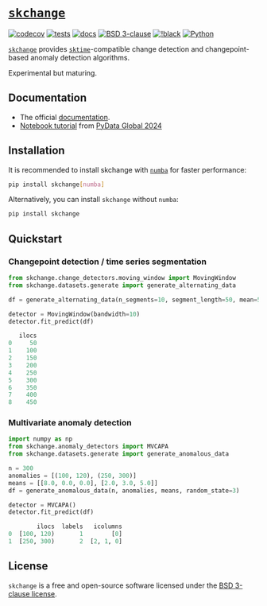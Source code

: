# [`skchange`](https://skchange.readthedocs.io/en/latest/)

[![codecov](https://codecov.io/gh/NorskRegnesentral/skchange/graph/badge.svg?token=QSS3AY45KY)](https://codecov.io/gh/NorskRegnesentral/skchange)
[![tests](https://github.com/NorskRegnesentral/skchange/actions/workflows/tests.yaml/badge.svg)](https://github.com/NorskRegnesentral/skchange/actions/workflows/tests.yaml)
[![docs](https://readthedocs.org/projects/skchange/badge/?version=latest)](https://skchange.readthedocs.io/en/latest/?badge=latest)
[![BSD 3-clause](https://img.shields.io/badge/License-BSD%203--Clause-blue.svg)](https://github.com/sktime/sktime/blob/main/LICENSE)
[![!black](https://img.shields.io/badge/code%20style-black-000000.svg)](https://github.com/psf/black)
[![Python](https://img.shields.io/pypi/pyversions/skchange)](https://pypi.org/project/skchange/)

[`skchange`]((https://skchange.readthedocs.io/en/latest/)) provides [`sktime`](https://www.sktime.net/)-compatible change detection and changepoint-based anomaly detection algorithms.

Experimental but maturing.

## Documentation

- The official [documentation](https://skchange.readthedocs.io/).
- [Notebook tutorial](https://github.com/sktime/sktime-tutorial-pydata-global-2024) from [PyData Global 2024](https://pydata.org/global2024)


## Installation
It is recommended to install skchange with [`numba`](https://numba.readthedocs.io/en/stable/) for faster performance:
```sh
pip install skchange[numba]
```

Alternatively, you can install `skchange` without `numba`:
```sh
pip install skchange
```

## Quickstart

### Changepoint detection / time series segmentation
```python
from skchange.change_detectors.moving_window import MovingWindow
from skchange.datasets.generate import generate_alternating_data

df = generate_alternating_data(n_segments=10, segment_length=50, mean=5, random_state=1)

detector = MovingWindow(bandwidth=10)
detector.fit_predict(df)
```
```python
   ilocs
0     50
1    100
2    150
3    200
4    250
5    300
6    350
7    400
8    450
```

### Multivariate anomaly detection
```python
import numpy as np
from skchange.anomaly_detectors import MVCAPA
from skchange.datasets.generate import generate_anomalous_data

n = 300
anomalies = [(100, 120), (250, 300)]
means = [[8.0, 0.0, 0.0], [2.0, 3.0, 5.0]]
df = generate_anomalous_data(n, anomalies, means, random_state=3)

detector = MVCAPA()
detector.fit_predict(df)
```
```python
        ilocs  labels   icolumns
0  [100, 120)       1        [0]
1  [250, 300)       2  [2, 1, 0]
```


<!-- Optional dependencies:
- Penalty tuning: `optuna` >= 3.1.1
- Plotting: `plotly` >= 5.13.0. -->


## License

`skchange` is a free and open-source software licensed under the [BSD 3-clause license](https://github.com/NorskRegnesentral/skchange/blob/main/LICENSE).
